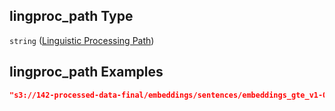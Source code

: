 ## lingproc\_path Type

`string` ([Linguistic Processing Path](embeddings-sentence-properties-linguistic-processing-path.md))

## lingproc\_path Examples

```json
"s3://142-processed-data-final/embeddings/sentences/embeddings_gte_v1-0-0/onsjongen/onsjongen-1951-sentence-embeddings.jsonl.bz2"
```
